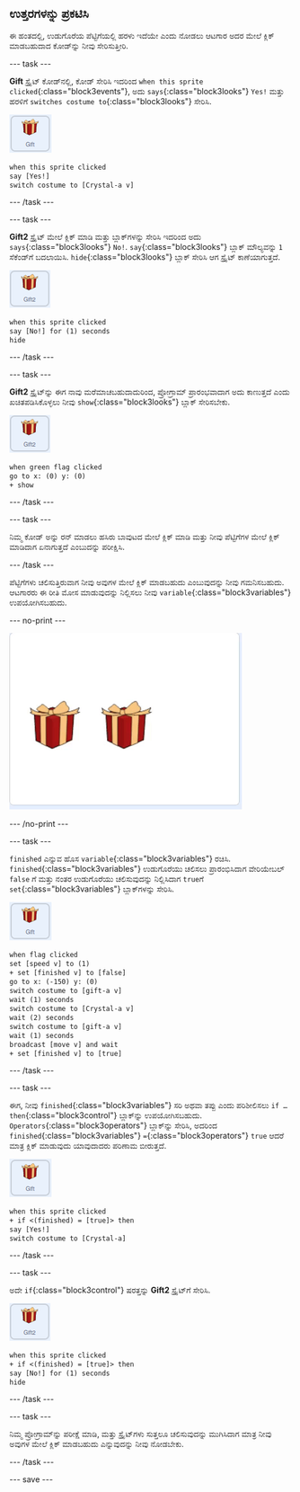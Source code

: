 ## ಉತ್ತರಗಳನ್ನು ಪ್ರಕಟಿಸಿ

ಈ ಹಂತದಲ್ಲಿ, ಉಡುಗೊರೆಯ ಪೆಟ್ಟಿಗೆಯಲ್ಲಿ ಹರಳು ಇದೆಯೇ ಎಂದು ನೋಡಲು ಆಟಗಾರ ಅದರ ಮೇಲೆ ಕ್ಲಿಕ್‌ ಮಾಡಬಹುದಾದ ಕೋಡ್‌ನ್ನು ನೀವು ಸೇರಿಸುತ್ತೀರಿ.

--- task ---

**Gift** ಸ್ಪ್ರೈಟ್‌ ಕೋಡ್‌ನಲ್ಲಿ, ಕೋಡ್‌ ಸೇರಿಸಿ ಇದರಿಂದ `when this sprite clicked`{:class="block3events"}, ಅದು `says`{:class="block3looks"} `Yes!` ಮತ್ತು ಹರಳಿಗೆ `switches costume to`{:class="block3looks"} ಸೇರಿಸಿ.

![ಉಡುಗೊರೆ ಸ್ಪ್ರೈಟ್‌ ಚಿತ್ರ](images/gift-sprite.png)

```blocks3
when this sprite clicked
say [Yes!]
switch costume to [Crystal-a v]
```

--- /task ---

--- task ---

**Gift2** ಸ್ಪ್ರೈಟ್‌ ಮೇಲೆ ಕ್ಲಿಕ್‌ ಮಾಡಿ ಮತ್ತು ಬ್ಲಾಕ್‌ಗಳನ್ನು ಸೇರಿಸಿ ಇದರಿಂದ ಅದು `says`{:class="block3looks"} `No!`. `say`{:class="block3looks"} ಬ್ಲಾಕ್ ಮೌಲ್ಯವನ್ನು `1` ಸೆಕೆಂಡ್‌ಗೆ ಬದಲಾಯಿಸಿ. `hide`{:class="block3looks"} ಬ್ಲಾಕ್‌ ಸೇರಿಸಿ ಆಗ ಸ್ಪ್ರೈಟ್‌ ಕಾಣೆಯಾಗುತ್ತದೆ.

![ಉಡುಗೊರೆ2 ಸ್ಪ್ರೈಟ್‌ ಚಿತ್ರ](images/gift2-sprite.png)

```blocks3
when this sprite clicked
say [No!] for (1) seconds
hide
```

--- /task ---

--- task ---

**Gift2** ಸ್ಪ್ರೈಟ್‌ನ್ನು ಈಗ ನಾವು ಮರೆಮಾಚಬಹುದಾದುರಿಂದ, ಪ್ರೋಗ್ರಾಮ್‌ ಪ್ರಾರಂಭವಾದಾಗ ಅದು ಕಾಣುತ್ತದೆ ಎಂದು ಖಚಿತಪಡಿಸಿಕೊಳ್ಳಲು ನೀವು `show`{:class="block3looks"} ಬ್ಲಾಕ್‌ ಸೇರಿಸಬೇಕು.

![ಉಡುಗೊರೆ2 ಸ್ಪ್ರೈಟ್‌ ಚಿತ್ರ](images/gift2-sprite.png)

```blocks3
when green flag clicked
go to x: (0) y: (0)
+ show
```

--- /task ---

--- task ---

ನಿಮ್ಮ ಕೋಡ್ ಅನ್ನು ರನ್ ಮಾಡಲು ಹಸಿರು ಬಾವುಟದ ಮೇಲೆ ಕ್ಲಿಕ್ ಮಾಡಿ ಮತ್ತು ನೀವು ಪೆಟ್ಟಿಗೆಗಳ ಮೇಲೆ ಕ್ಲಿಕ್ ಮಾಡಿದಾಗ ಏನಾಗುತ್ತದೆ ಎಂಬುದನ್ನು ಪರೀಕ್ಷಿಸಿ.

--- /task ---

ಪೆಟ್ಟಿಗೆಗಳು ಚಲಿಸುತ್ತಿರುವಾಗ ನೀವು ಅವುಗಳ ಮೇಲೆ ಕ್ಲಿಕ್‌ ಮಾಡಬಹುದು ಎಂಬುವುದನ್ನು ನೀವು ಗಮನಿಸಬಹುದು. ಆಟಗಾರರು ಈ ರೀತಿ ಮೋಸ ಮಾಡುವುದನ್ನು ನಿಲ್ಲಿಸಲು ನೀವು `variable`{:class="block3variables"} ಉಪಯೋಗಿಸಬಹುದು.

--- no-print ---

![ಉಡುಗೊರೆಗಳು ಚಲಿಸುವುದನ್ನು ನಿಲ್ಲಿಸುವ ಮೊದಲೇ ಅವುಗಳ ಮೇಲೆ ಕ್ಲಿಕ್‌ ಮಾಡುವುದನ್ನು ತೋರಿಸುವ ಅನಿಮೇಟೆಡ್‌ ಜಿಐಎಫ್](images/cheat.gif)

--- /no-print ---

--- task ---

`finished` ಎನ್ನುವ ಹೊಸ `variable`{:class="block3variables"} ರಚಿಸಿ. `finished`{:class="block3variables"} ಉಡುಗೊರೆಯು ಚಲಿಸಲು ಪ್ರಾರಂಭಿಸಿದಾಗ ವೇರಿಯೇಬಲ್‌ `false` ಗೆ ಮತ್ತು ನಂತರ ಉಡುಗೊರೆಯು ಚಲಿಸುವುದನ್ನು ನಿಲ್ಲಿಸಿದಾಗ `true`ಗೆ `set`{:class="block3variables"} ಬ್ಲಾಕ್‌ಗಳನ್ನು ಸೇರಿಸಿ.

![ಉಡುಗೊರೆ ಸ್ಪ್ರೈಟ್ ಚಿತ್ರ](images/gift-sprite.png)

```blocks3
when flag clicked
set [speed v] to (1)
+ set [finished v] to [false]
go to x: (-150) y: (0)
switch costume to [gift-a v]
wait (1) seconds
switch costume to [Crystal-a v]
wait (2) seconds
switch costume to [gift-a v]
wait (1) seconds
broadcast [move v] and wait
+ set [finished v] to [true]
```

--- /task ---

--- task ---

ಈಗ, ನೀವು `finished`{:class="block3variables"} ಸರಿ ಅಥವಾ ತಪ್ಪು ಎಂದು ಪರಿಶೀಲಿಸಲು `if … then`{:class="block3control"} ಬ್ಲಾಕ್‌ನ್ನು ಉಪಯೋಗಿಸಬಹುದು. `Operators`{:class="block3operators"} ಬ್ಲಾಕ್‌ನ್ನು ಸೇರಿಸಿ, ಅದರಿಂದ `finished`{:class="block3variables"} `=`{:class="block3operators"} `true` ಆದರೆ ಮಾತ್ರ ಕ್ಲಿಕ್ ಮಾಡುವುದು ಯಾವುದಾದರು ಪರಿಣಾಮ ಬೀರುತ್ತದೆ.

![ಉಡುಗೊರೆ ಸ್ಪ್ರೈಟ್‌ ಚಿತ್ರ](images/gift-sprite.png)

```blocks3
when this sprite clicked
+ if <(finished) = [true]> then
say [Yes!]
switch costume to [Crystal-a]
```

--- /task ---

--- task ---

ಅದೇ `if`{:class="block3control"} ಷರತ್ತನ್ನು **Gift2** ಸ್ಪ್ರೈಟ್‌ಗೆ ಸೇರಿಸಿ.

![ಉಡುಗೊರೆ2 ಸ್ಪ್ರೈಟ್‌ ಚಿತ್ರ](images/gift2-sprite.png)

```blocks3
when this sprite clicked
+ if <(finished) = [true]> then
say [No!] for (1) seconds
hide
```

--- /task ---

--- task ---

ನಿಮ್ಮ ಪ್ರೋಗ್ರಾಮ್‌ನ್ನು ಪರೀಕ್ಷೆ ಮಾಡಿ, ಮತ್ತು ಸ್ಪ್ರೈಟ್‌ಗಳು ಸುತ್ತಲೂ ಚಲಿಸುವುದನ್ನು ಮುಗಿಸಿದಾಗ ಮಾತ್ರ ನೀವು ಅವುಗಳ ಮೇಲೆ ಕ್ಲಿಕ್‌ ಮಾಡಬಹುದು ಎನ್ನುವುದನ್ನು ನೀವು ನೋಡಬೇಕು.

--- /task ---

--- save ---
	




